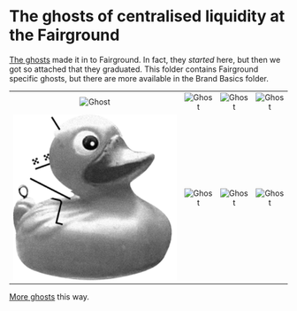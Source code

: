 # The ghosts of centralised liquidity at the Fairground
[The ghosts](../../../1-Vega-Brand-Basics/1F-Vector-Graphics/Ghosts-Of-Centralised-Liquidity/) made it in to Fairground. In fact, they *started* here, but then we got so attached that they graduated. This folder contains Fairground specific ghosts, but there are more available in the Brand Basics folder.

|   |   |   |   |
| :------------: | :------------: | :------------: | :------------: |
|![Ghost](./Candy-Floss-Guy.png)|![Ghost](./Carousel-Ghost.png)|![Ghost](./Carousel-Horse.png)|![Ghost](./Green-Dodgem.png)|
|![Ghost](./Hook-A-Duck.png)|![Ghost](./Pink-Dodgem.png)|![Ghost](./Waltzer-Green.png)|![Ghost](./Waltzer-Pink.png)|

[More ghosts](../../../1-Vega-Brand-Basics/1F-Vector-Graphics/Ghosts-Of-Centralised-Liquidity/) this way.
